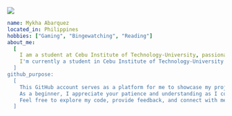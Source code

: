 <img src="https://capsule-render.vercel.app/api?type=waving&color=auto&height=100&section=header&text=Welcome%20to%20My%20GitHub%20Repository&fontSize=40&fontColor=ffffff" />

```yaml
name: Mykha Abarquez
located_in: Philippines
hobbies: ["Gaming", "Bingewatching", "Reading"]
about_me:
  [
    I am a student at Cebu Institute of Technology-University, passionate about programming and eager to share my work with the community.
    I'm currently a student in Cebu Institute of Technology-University
  ]
github_purpose:
  [
    This GitHub account serves as a platform for me to showcase my projects, experiments, and learning journey.
    As a beginner, I appreciate your patience and understanding as I continue to learn and improve.
    Feel free to explore my code, provide feedback, and connect with me. Thank you for visiting!
  ]
```
<!--
**AbarquezMyk/abarquezmyk** is a ✨ _special_ ✨ repository because its `README.md` (this file) appears on your GitHub profile.

Here are some ideas to get you started:

- 🔭 I’m currently working on ...
- 🌱 I’m currently learning ...
- 👯 I’m looking to collaborate on ...
- 🤔 I’m looking for help with ...
- 💬 Ask me about ...
- 📫 How to reach me: ...
- 😄 Pronouns: ...
- ⚡ Fun fact: ...
-->
